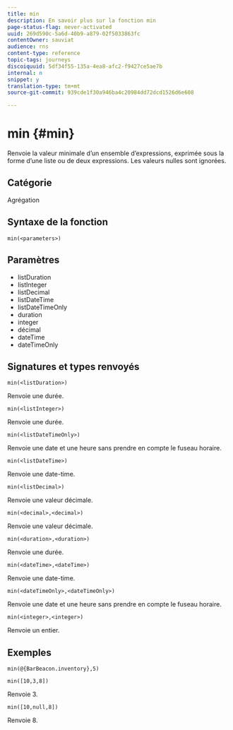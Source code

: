 ```yaml
---
title: min
description: En savoir plus sur la fonction min
page-status-flag: never-activated
uuid: 269d590c-5a6d-40b9-a879-02f5033863fc
contentOwner: sauviat
audience: rns
content-type: reference
topic-tags: journeys
discoiquuid: 5df34f55-135a-4ea8-afc2-f9427ce5ae7b
internal: n
snippet: y
translation-type: tm+mt
source-git-commit: 939cde1f30a946ba4c20984dd72dcd1526d6e608

---
```



# min {#min}

Renvoie la valeur minimale d’un ensemble d’expressions, exprimée sous la forme d’une liste ou de deux expressions. Les valeurs nulles sont ignorées.

## Catégorie

Agrégation

## Syntaxe de la fonction

`min(<parameters>)`

## Paramètres

* listDuration
* listInteger
* listDecimal
* listDateTime
* listDateTimeOnly
* duration
* integer
* décimal
* dateTime
* dateTimeOnly

## Signatures et types renvoyés

`min(<listDuration>)`

Renvoie une durée.

`min(<listInteger>)`

Renvoie une durée.

`min(<listDateTimeOnly>)`

Renvoie une date et une heure sans prendre en compte le fuseau horaire.

`min(<listDateTime>)`

Renvoie une date-time.

`min(<listDecimal>)`

Renvoie une valeur décimale.

`min(<decimal>,<decimal>)`

Renvoie une valeur décimale.

`min(<duration>,<duration>)`

Renvoie une durée.

`min(<dateTime>,<dateTime>)`

Renvoie une date-time.

`min(<dateTimeOnly>,<dateTimeOnly>)`

Renvoie une date et une heure sans prendre en compte le fuseau horaire.

`min(<integer>,<integer>)`

Renvoie un entier.

## Exemples

`min(@{BarBeacon.inventory},5)`

`min([10,3,8])`

Renvoie 3.

`min([10,null,8])`

Renvoie 8.
